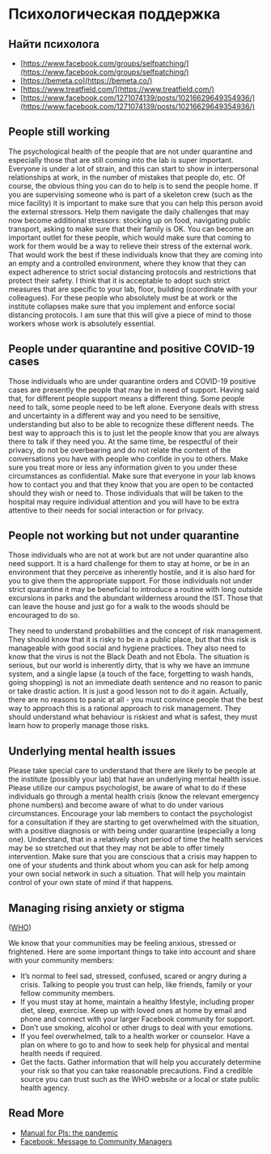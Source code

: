 # Психологическая поддержка

## Найти психолога

* [https://www.facebook.com/groups/selfpatching/](https://www.facebook.com/groups/selfpatching/)
* [https://bemeta.co](https://bemeta.co/)
* [https://www.treatfield.com/](https://www.treatfield.com/)
* [https://www.facebook.com/1271074139/posts/10216629649354936/](https://www.facebook.com/1271074139/posts/10216629649354936/)

## People still working

The psychological health of the people that are not under quarantine and especially those that are still coming into the lab is super important. Everyone is under a lot of strain, and this can start to show in interpersonal relationships at work, in the number of mistakes that people do, etc. Of course, the obvious thing you can do to help is to send the people home. If you are supervising someone who is part of a skeleton crew \(such as the mice facility\) it is important to make sure that you can help this person avoid the external stressors. Help them navigate the daily challenges that may now become additional stressors: stocking up on food, navigating public transport, asking to make sure that their family is OK. You can become an important outlet for these people, which would make sure that coming to work for them would be a way to relieve their stress of the external work. That would work the best if these individuals know that they are coming into an empty and a controlled environment, where they know that they can expect adherence to strict social distancing protocols and restrictions that protect their safety. I think that it is acceptable to adopt such strict measures that are specific to your lab, floor, building \(coordinate with your colleagues\). For these people who absolutely must be at work or the institute collapses make sure that you implement and enforce social distancing protocols. I am sure that this will give a piece of mind to those workers whose work is absolutely essential.

## People under quarantine and positive COVID-19 cases

Those individuals who are under quarantine orders and COVID-19 positive cases are presently the people that may be in need of support. Having said that, for different people support means a different thing. Some people need to talk, some people need to be left alone. Everyone deals with stress and uncertainty in a different way and you need to be sensitive, understanding but also to be able to recognize these different needs. The best way to approach this is to just let the people know that you are always there to talk if they need you. At the same time, be respectful of their privacy, do not be overbearing and do not relate the content of the conversations you have with people who confide in you to others. Make sure you treat more or less any information given to you under these circumstances as confidential. Make sure that everyone in your lab knows how to contact you and that they know that you are open to be contacted should they wish or need to. Those individuals that will be taken to the hospital may require individual attention and you will have to be extra attentive to their needs for social interaction or for privacy.

## People not working but not under quarantine

Those individuals who are not at work but are not under quarantine also need support. It is a hard challenge for them to stay at home, or be in an environment that they perceive as inherently hostile, and it is also hard for you to give them the appropriate support. For those individuals not under strict quarantine it may be beneficial to introduce a routine with long outside excursions in parks and the abundant wilderness around the IST. Those that can leave the house and just go for a walk to the woods should be encouraged to do so.

They need to understand probabilities and the concept of risk management. They should know that it is risky to be in a public place, but that this risk is manageable with good social and hygiene practices. They also need to know that the virus is not the Black Death and not Ebola. The situation is serious, but our world is inherently dirty, that is why we have an immune system, and a single lapse \(a touch of the face, forgetting to wash hands, going shopping\) is not an immediate death sentence and no reason to panic or take drastic action. It is just a good lesson not to do it again. Actually, there are no reasons to panic at all - you must convince people that the best way to approach this is a rational approach to risk management. They should understand what behaviour is riskiest and what is safest, they must learn how to properly manage those risks.

## Underlying mental health issues

Please take special care to understand that there are likely to be people at the institute \(possibly your lab\) that have an underlying mental health issue. Please utilize our campus psychologist, be aware of what to do if these individuals go through a mental health crisis \(know the relevant emergency phone numbers\) and become aware of what to do under various circumstances. Encourage your lab members to contact the psychologist for a consultation if they are starting to get overwhelmed with the situation, with a positive diagnosis or with being under quarantine \(especially a long one\). Understand, that in a relatively short period of time the health services may be so stretched out that they may not be able to offer timely intervention. Make sure that you are conscious that a crisis may happen to one of your students and think about whom you can ask for help among your own social network in such a situation. That will help you maintain control of your own state of mind if that happens.

## **Managing rising anxiety or stigma**

\([WHO](https://l.facebook.com/l.php?u=https%3A%2F%2Fwww.epi-win.com%2Fall-resources%2Fcoping-with-stress-during-the-covid-19-outbreak%3Ffbclid%3DIwAR3tvREa9NOt0zWswh9aReawfbRsrpiXje0y7oRMx4ZlNySRD-da3ScO-88&h=AT18BAEPPLZXNlZYuUjLJ1ov1kIzGUXEe86errkHI7Guv-tP9yiUOhaALDhQwx3wQdfT1kp_7F_k3gPMVSUx2fXHY6QD-uFNX8RhVBBffLuyiVqQ8Ny5S-tw_NcYnjd8ZFTR1hX0)\)

We know that your communities may be feeling anxious, stressed or frightened. Here are some important things to take into account and share with your community members:

* It’s normal to feel sad, stressed, confused, scared or angry during a crisis. Talking to people you trust can help, like friends, family or your fellow community members.
* If you must stay at home, maintain a healthy lifestyle, including proper diet, sleep, exercise. Keep up with loved ones at home by email and phone and connect with your larger Facebook community for support.
* Don’t use smoking, alcohol or other drugs to deal with your emotions.
* If you feel overwhelmed, talk to a health worker or counselor. Have a plan on where to go to and how to seek help for physical and mental health needs if required.
* Get the facts. Gather information that will help you accurately determine your risk so that you can take reasonable precautions. Find a credible source you can trust such as the WHO website or a local or state public health agency.

## Read More

* [Manual for PIs: the pandemic](https://docs.google.com/document/d/1X9QS8CCJ_oVxIaX_ChOzlrgfz_CY2xGipwgSFhyVfME/mobilebasic?usp=gmail_thread)
* [Facebook: Message to Community Managers](https://www.facebook.com/community/whats-new/communities-health-information-coronavirus/)

